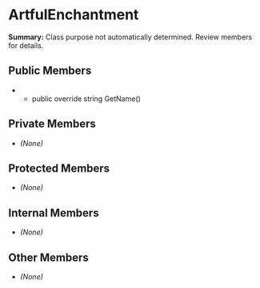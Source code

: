 # ArtfulEnchantment

**Summary:** Class purpose not automatically determined. Review members for details.

## Public Members
- - public override string GetName()

## Private Members
- *(None)*

## Protected Members
- *(None)*

## Internal Members
- *(None)*

## Other Members
- *(None)*
